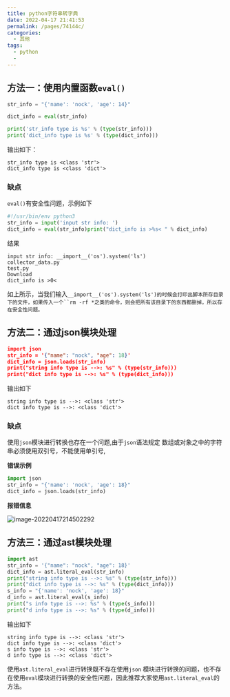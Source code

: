```yaml
---
title: python字符串转字典
date: 2022-04-17 21:41:53
permalink: /pages/74144c/
categories:
  - 其他
tags:
  - python
  - 
---
```



## 方法一：使用内置函数`eval()`

```python
str_info = "{'name': 'nock', 'age': 14}"

dict_info = eval(str_info)

print('str_info type is %s' % (type(str_info)))
print('dict_info type is %s' % (type(dict_info)))
```

输出如下：

```
str_info type is <class 'str'>
dict_info type is <class 'dict'>
```



### 缺点

`eval()`有安全性问题，示例如下

```python
#!/usr/bin/env python3
str_info = input('input str info: ')
dict_info = eval(str_info)print("dict_info is >%s< " % dict_info)
```

结果

```
input str info: __import__('os').system('ls')
collector_data.py
test.py
Download
dict_info is >0<
```

如上所示，当我们输入`__import__('os').system('ls')的时候会打印出脚本所存目录下的文件，如果传入一个``rm -rf *之类的命令，则会把所有该目录下的东西都删掉，所以存在安全性问题。`



## 方法二：通过json模块处理



```json
import json
str_info = '{"name": "nock", "age": 18}'
dict_info = json.loads(str_info)
print("string info type is -->: %s" % (type(str_info)))
print("dict info type is -->: %s" % (type(dict_info)))
```

输出如下

```
string info type is -->: <class 'str'>
dict info type is -->: <class 'dict'>
```



### 缺点

使用`json`模块进行转换也存在一个问题,由于`json`语法规定 数组或对象之中的字符串必须使用双引号，不能使用单引号, 

**错误示例**

```python
import json
str_info = "{'name': 'nock', 'age': 18}"
dict_info = json.loads(str_info)
```

**报错信息**

![image-20220417214502292](https://gitee.com/AdHeRe_418/image/raw/master/image/image-20220417214502292.png/)





## 方法三：通过ast模块处理

```python
import ast
str_info = '{"name": "nock", "age": 18}'
dict_info = ast.literal_eval(str_info)
print("string info type is -->: %s" % (type(str_info)))
print("dict info type is -->: %s" % (type(dict_info)))
s_info = "{'name': 'nock', 'age': 18}"
d_info = ast.literal_eval(s_info)
print("s info type is -->: %s" % (type(s_info)))
print("d info type is -->: %s" % (type(d_info)))
```

输出如下

```
string info type is -->: <class 'str'>
dict info type is -->: <class 'dict'>
s info type is -->: <class 'str'>
d info type is -->: <class 'dict'>
```

使用`ast.literal_eval`进行转换既不存在使用`json` 模块进行转换的问题，也不存在使用`eval`模块进行转换的安全性问题，因此推荐大家使用`ast.literal_eval`的方法。